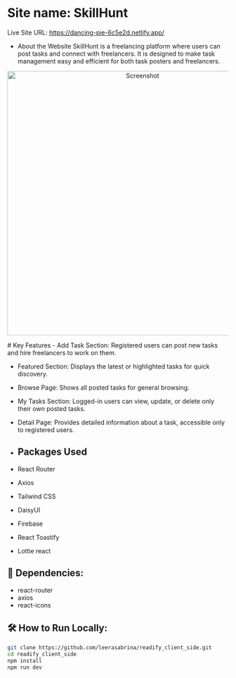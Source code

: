# Site name: SkillHunt
Live Site URL: https://dancing-pie-6c5e2d.netlify.app/

* About the Website
SkillHunt is a freelancing platform where users can post tasks and connect with freelancers. It is designed to make task management easy and efficient for both task posters and freelancers.
<p align='center'> <img src="https://i.ibb.co.com/cSCf8c2q/Screenshot-2025-08-08-173227.png" alt="Screenshot" width="600"/></p>
# Key Features
- Add Task Section: Registered users can post new tasks and hire freelancers to work on them.

- Featured Section: Displays the latest or highlighted tasks for quick discovery.

- Browse Page: Shows all posted tasks for general browsing.

- My Tasks Section: Logged-in users can view, update, or delete only their own posted tasks.

- Detail Page: Provides detailed information about a task, accessible only to registered users.
- ## Packages Used

- React Router 
- Axios
- Tailwind CSS
- DaisyUI
- Firebase
- React  Toastify
- Lottie react

## 🧰 Dependencies:
- react-router
- axios
- react-icons


## 🛠️ How to Run Locally:
```bash
git clone https://github.com/leerasabrina/readify_client_side.git
cd readify_client_side
npm install
npm run dev

